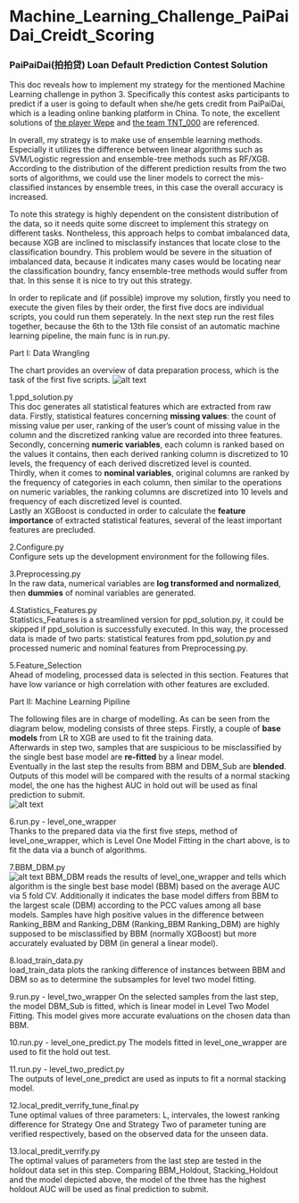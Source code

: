 # Machine_Learning_Challenge_PaiPaiDai_Creidt_Scoring
### PaiPaiDai(拍拍贷) Loan Default Prediction Contest Solution  

This doc reveals how to implement my strategy for the mentioned Machine Learning challenge in python 3. Specifically this contest asks participants to predict if a user is going to default when she/he gets credit from PaiPaiDai, which is a leading online banking platform in China. To note, the excellent solutions of [the player Wepe](http://bbs.pkbigdata.com/static/348_detail.html) and [the team TNT_000](http://bbs.pkbigdata.com/static/417_detail.html) are referenced.  

In overall, my strategy is to make use of ensemble learning methods. Especially it utilizes the difference between linear algorithms such as SVM/Logistic regression and ensemble-tree methods such as RF/XGB. According to the distribution of the different prediction results from the two sorts of algorithms, we could use the liner models to correct the mis-classified instances by ensemble trees, in this case the overall accuracy is increased.  

To note this strategy is highly dependent on the consistent distribution of the data, so it needs quite some discreet to implement this strategy on different tasks. Nontheless, this approach helps to combat imbalanced data, because XGB are inclined to misclassify instances that locate close to the classification boundry. This problem would be severe in the situation of imbalanced data, because it indicates many cases would be locating near the classification boundry, fancy ensemble-tree methods would suffer from that. In this sense it is nice to try out this strategy.

In order to replicate and (if possible) improve my solution, firstly you need to execute the given files by their order, the first five docs are individual scripts, you could run them seperately. In the next step run the rest files together, because the 6th to the 13th file consist of an automatic machine learning pipeline, the main func is in run.py.  

Part I: Data Wrangling 

The  chart  provides  an  overview  of data  preparation process, which  is  the  task  of  the  first  five  scripts.
![alt text](https://github.com/PengInGitHub/Machine_Learning_Challenge_PaiPaiDai_Creidt_Scoring/blob/master/data_preparation.png)

1.ppd_solution.py  
This doc generates all statistical features which are extracted from raw data. 
Firstly, statistical features concerning **missing values**: the count of missing value per user, ranking of the user’s count of missing value in the column and the discretized ranking value are recorded into three features.  
Secondly, concerning **numeric variables**, each column is ranked based on the values it contains, then each derived ranking column is discretized to 10 levels, the frequency of each derived discretized level is counted.   
Thirdly, when it comes to **nominal variables**, original columns are ranked by the frequency of categories in each column, then similar to the operations on numeric variables, the ranking columns are discretized into 10 levels and frequency of each discretized level is counted.  
Lastly an XGBoost is conducted in order to calculate the **feature importance** of extracted statistical features, several of the least  important  features  are  precluded.  

2.Configure.py  
Configure sets up the development environment for the following files.  

3.Preprocessing.py  
In the raw data, numerical variables are **log transformed and normalized**, then **dummies** of nominal variables are generated.  

4.Statistics_Features.py  
Statistics_Features is a streamlined version for ppd_solution.py, it could be skipped if ppd_solution is successfully executed. In this way, the processed data is made of two parts: statistical features from ppd_solution.py and processed numeric and nominal features from Preprocessing.py.       

5.Feature_Selection  
Ahead of modeling, processed data is selected in this section. Features that have low variance or high correlation with other features are excluded.  

Part II: Machine Learning Pipiline  

The following files are in charge of modelling. As can be seen from the diagram below, modeling consists of three steps.   Firstly, a couple of **base models** from LR to XGB are used to fit the training data.  
Afterwards in step two, samples that are suspicious to be misclassified by the single best base model are **re-fitted** by a linear model.  
Eventually in the last step the results from BBM and DBM_Sub are **blended**. Outputs of this model will be compared with the results of a normal stacking model, the one has the highest AUC in hold out  will  be  used  as  final  prediction  to  submit.  
![alt text](https://github.com/PengInGitHub/Machine_Learning_Challenge_PaiPaiDai_Creidt_Scoring/blob/master/modelling.png)

6.run.py - level_one_wrapper  
Thanks to the prepared data via the first five steps, method of level_one_wrapper, which is Level One Model Fitting in the chart above, is to fit the data via a bunch of algorithms.

7.BBM_DBM.py  
![alt text](https://github.com/PengInGitHub/Machine_Learning_Challenge_PaiPaiDai_Creidt_Scoring/blob/master/Misclassification.png
)
BBM_DBM reads the results of level_one_wrapper and tells which algorithm is the single best base model (BBM) based on the average AUC via 5 fold CV. Additionally it indicates the base model differs from BBM to the largest scale (DBM) according to the PCC values among all base models. Samples have high positive values in the difference between Ranking_BBM and Ranking_DBM (Ranking_BBM Ranking_DBM) are highly supposed to be misclassified by BBM (normally XGBoost) but more accurately evaluated by DBM (in  general  a  linear  model).  

8.load_train_data.py  
load_train_data plots the ranking difference of instances between BBM and DBM so as to determine the subsamples for level two model fitting.  

9.run.py - level_two_wrapper 
On the selected samples from the last step, the model DBM_Sub is fitted, which is linear model in Level Two Model Fitting. This model gives more accurate evaluations on the chosen data than BBM.  

10.run.py - level_one_predict.py
The  models fitted in level_one_wrapper are used to fit the hold out test.  

11.run.py - level_two_predict.py  
The outputs of level_one_predict are used as inputs to fit a normal stacking model. 

12.local_predit_verrify_tune_final.py    
Tune optimal values of three parameters: L, intervales, the lowest ranking difference for Strategy One and Strategy Two of parameter tuning are verified respectively, based on the observed data for the unseen data.  

13.local_predit_verrify.py  
The optimal values of parameters from the last step are tested in the holdout data set in this step. Comparing BBM_Holdout, Stacking_Holdout and the model depicted above, the model of the three has the highest holdout AUC will be used as final prediction to submit.
